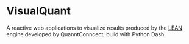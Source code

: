 # VisualQuant
A reactive web applications to visualize results produced by the
[LEAN](https://github.com/QuantConnect/Lean) engine developed by QuanntConncect, build with 
Python Dash.